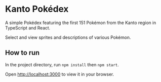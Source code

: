 # Kanto Pokédex

A simple Pokédex featuring the first 151 Pokémon from the Kanto region in TypeScript and React.

Select and view sprites and descriptions of various Pokémon.

## How to run

In the project directory, run `npm install` then `npm start`.

Open [http://localhost:3000](http://localhost:3000) to view it in your browser.